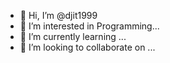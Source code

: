- 👋 Hi, I’m @djit1999
- 👀 I’m interested in Programming...
- 🌱 I’m currently learning ...
- 💞️ I’m looking to collaborate on ...


<!---
djit1999/djit1999 is a ✨ special ✨ repository because its `README.md` (this file) appears on your GitHub profile.
You can click the Preview link to take a look at your changes.
--->
